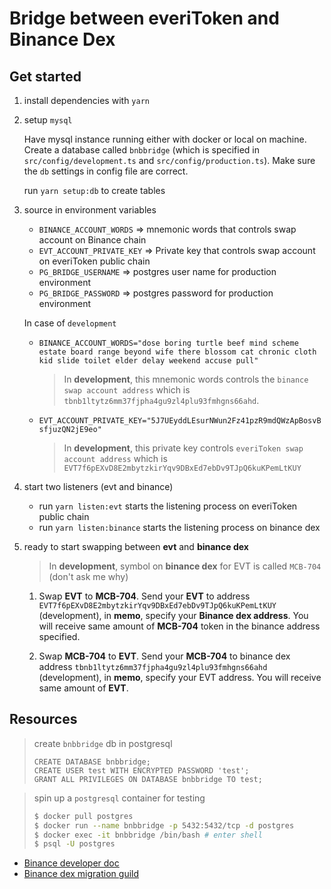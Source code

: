 # Bridge between everiToken and Binance Dex

## Get started

1. install dependencies with `yarn`

2. setup `mysql`

   Have mysql instance running either with docker or local on machine. Create a database called `bnbbridge` (which is specified in `src/config/development.ts` and `src/config/production.ts`). Make sure the `db` settings in config file are correct.

   run `yarn setup:db` to create tables

3. source in environment variables

   - `BINANCE_ACCOUNT_WORDS` => mnemonic words that controls swap account on Binance chain
   - `EVT_ACCOUNT_PRIVATE_KEY` => Private key that controls swap account on everiToken public chain
   - `PG_BRIDGE_USERNAME` => postgres user name for production environment
   - `PG_BRIDGE_PASSWORD` => postgres password for production environment

   In case of `development`

   - `BINANCE_ACCOUNT_WORDS="dose boring turtle beef mind scheme estate board range beyond wife there blossom cat chronic cloth kid slide toilet elder delay weekend accuse pull"`

     > In **development**, this mnemonic words controls the `binance swap account address` which is `tbnb1ltytz6mm37fjpha4gu9zl4plu93fmhgns66ahd`.

   - `EVT_ACCOUNT_PRIVATE_KEY="5J7UEyddLEsurNWun2Fz41pzR9mdQWzApBosvBsfjuzQN2jE9eo"`
     > In **development**, this private key controls `everiToken swap account address` which is `EVT7f6pEXvD8E2mbytzkirYqv9DBxEd7ebDv9TJpQ6kuKPemLtKUY`

4. start two listeners (evt and binance)

   - run `yarn listen:evt` starts the listening process on everiToken public chain
   - run `yarn listen:binance` starts the listening process on binance dex

5. ready to start swapping between **evt** and **binance dex**

   > In **development**, symbol on **binance dex** for EVT is called `MCB-704` (don't ask me why)

   1. Swap **EVT** to **MCB-704**. Send your **EVT** to address `EVT7f6pEXvD8E2mbytzkirYqv9DBxEd7ebDv9TJpQ6kuKPemLtKUY` (development), in **memo**, specify your **Binance dex address**. You will receive same amount of **MCB-704** token in the binance address specified.

   2. Swap **MCB-704** to **EVT**. Send your **MCB-704** to binance dex address `tbnb1ltytz6mm37fjpha4gu9zl4plu93fmhgns66ahd` (development), in **memo**, specify your EVT address. You will receive same amount of **EVT**.

## Resources

> create `bnbbridge` db in postgresql
>
> ```postgresql
> CREATE DATABASE bnbbridge;
> CREATE USER test WITH ENCRYPTED PASSWORD 'test';
> GRANT ALL PRIVILEGES ON DATABASE bnbbridge TO test;
> ```

> spin up a `postgresql` container for testing
>
> ```bash
> $ docker pull postgres
> $ docker run --name bnbbridge -p 5432:5432/tcp -d postgres
> $ docker exec -it bnbbridge /bin/bash # enter shell
> $ psql -U postgres
> ```

- [Binance developer doc](https://docs.binance.org/index.html)
- [Binance dex migration guild](https://community.binance.org/topic/196/listing-migration-process-on-binance-chain)
